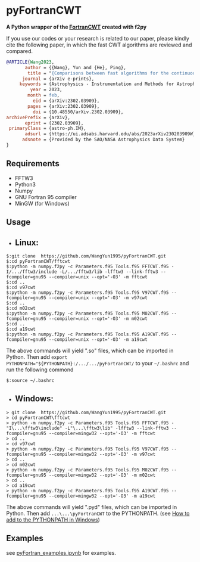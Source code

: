 # pyFortranCWT
**A Python wrapper of the [FortranCWT](https://github.com/WangYun1995/FortranCWT) created with f2py**

If you use our codes or your research is related to our paper, please kindly cite the following paper, in which the fast CWT algorithms are reviewed and compared.

``` bib
@ARTICLE{Wang2023,
       author = {{Wang}, Yun and {He}, Ping},
        title = "{Comparisons between fast algorithms for the continuous wavelet transform and applications in cosmology: the one-dimensional case}",
      journal = {arXiv e-prints},
     keywords = {Astrophysics - Instrumentation and Methods for Astrophysics, Physics - Computational Physics},
         year = 2023,
        month = feb,
          eid = {arXiv:2302.03909},
        pages = {arXiv:2302.03909},
          doi = {10.48550/arXiv.2302.03909},
archivePrefix = {arXiv},
       eprint = {2302.03909},
 primaryClass = {astro-ph.IM},
       adsurl = {https://ui.adsabs.harvard.edu/abs/2023arXiv230203909W},
      adsnote = {Provided by the SAO/NASA Astrophysics Data System}
}
```

## Requirements
- FFTW3
- Python3
- Numpy
- GNU Fortran 95 compiler
- MinGW (for Windows)

## Usage
- ## Linux:
```
$:git clone  https://github.com/WangYun1995/pyFortranCWT.git
$:cd pyFortranCWT/fftcwt
$:python -m numpy.f2py -c Parameters.f95 Tools.f95 FFTCWT.f95 -I/.../fftw3/include -L/.../fftw3/lib -lfftw3 --link-fftw3 --fcompiler=gnu95 --compiler=unix --opt='-O3' -m fftcwt
$:cd ..
$:cd v97cwt
$:python -m numpy.f2py -c Parameters.f95 Tools.f95 V97CWT.f95 --fcompiler=gnu95 --compiler=unix --opt='-O3' -m v97cwt
$:cd ..
$:cd m02cwt
$:python -m numpy.f2py -c Parameters.f95 Tools.f95 M02CWT.f95 --fcompiler=gnu95 --compiler=unix --opt='-O3' -m m02cwt
$:cd ..
$:cd a19cwt
$:python -m numpy.f2py -c Parameters.f95 Tools.f95 A19CWT.f95 --fcompiler=gnu95 --compiler=unix --opt='-O3' -m a19cwt
```
The above commands will yield ".so" files, which can be imported in Python. Then add ```export PYTHONPATH="${PYTHONPATH}:/.../.../pyFortranCWT/``` to your ```~/.bashrc``` and run the following commond

```
$:source ~/.bashrc
```

- ## Windows:
```
> git clone  https://github.com/WangYun1995/pyFortranCWT.git
> cd pyFortranCWT\fftcwt
> python -m numpy.f2py -c Parameters.f95 Tools.f95 FFTCWT.f95 -"I\...\fftw3\include" -L"\...\fftw3\lib" -lfftw3 --link-fftw3 --fcompiler=gnu95 --compiler=mingw32 --opt='-O3' -m fftcwt
> cd ..
> cd v97cwt
> python -m numpy.f2py -c Parameters.f95 Tools.f95 V97CWT.f95 --fcompiler=gnu95 --compiler=mingw32 --opt='-O3' -m v97cwt
> cd ..
> cd m02cwt
> python -m numpy.f2py -c Parameters.f95 Tools.f95 M02CWT.f95 --fcompiler=gnu95 --compiler=mingw32 --opt='-O3' -m m02cwt
> cd ..
> cd a19cwt
> python -m numpy.f2py -c Parameters.f95 Tools.f95 A19CWT.f95 --fcompiler=gnu95 --compiler=mingw32 --opt='-O3' -m a19cwt
```
The above commands will yield ".pyd" files, which can be imported in Python. Then add ```...\...\pyFortranCWT``` to the PYTHONPATH. (see [How to add to the PYTHONPATH in Windows](https://stackoverflow.com/questions/3701646/how-to-add-to-the-pythonpath-in-windows-so-it-finds-my-modules-packages))

## Examples
see [pyFortran_examples.ipynb](https://github.com/WangYun1995/pyFortranCWT/blob/main/pyFortranCWT_examples.ipynb) for examples.
